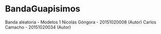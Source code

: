 # BandaGuapisimos
Banda aleatoria - Modelos 1
Nicolás Góngora - 20151020008 (Autor)
Carlos Camacho - 20151020034 (Autor)
